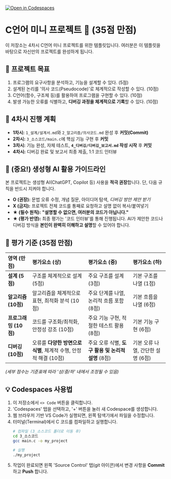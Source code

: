 [![Open in Codespaces](https://classroom.github.com/assets/launch-codespace-2972f46106e565e64193e422d61a12cf1da4916b45550586e14ef0a7c637dd04.svg)](https://classroom.github.com/open-in-codespaces?assignment_repo_id=21170038)
# C언어 미니 프로젝트 🚀 (35점 만점)

이 저장소는 4차시 C언어 미니 프로젝트를 위한 템플릿입니다. 여러분은 이 템플릿을 바탕으로 자신만의 프로젝트를 완성하게 됩니다.

## 🎯 프로젝트 목표

1.  프로그램의 요구사항을 분석하고, 기능을 설계할 수 있다. (5점)
2.  설계된 논리를 '의사 코드(Pseudocode)'로 체계적으로 작성할 수 있다. (10점)
3.  C언어(함수, 구조체 등)를 활용하여 프로그램을 구현할 수 있다. (10점)
4.  발생 가능한 오류를 식별하고, **디버깅 과정을 체계적으로 기록**할 수 있다. (10점)

## 📜 4차시 진행 계획

* **1차시:** `1_설계/설계서.md`와 `2_알고리즘/의사코드.md` 완성 후 **커밋(Commit)**
* **2차시:** `3_소스코드/main.c`에 핵심 기능 구현 후 **커밋**
* **3차시:** 기능 완성, 자체 테스트, **`4_디버깅/디버깅_보고서.md` 작성 시작** 후 **커밋**
* **4차시:** 디버깅 완료 및 보고서 최종 제출, 1:1 코드 인터뷰

## 🤖 (중요!) 생성형 AI 활용 가이드라인

본 프로젝트는 생성형 AI(ChatGPT, Copilot 등) 사용을 **적극 권장**합니다. 단, 다음 규칙을 반드시 지켜야 합니다.

* **O (권장):** 문법 오류 수정, 개념 질문, 아이디어 탐색, *디버깅 방안 제안 받기*
* **X (금지):** 프로젝트 전체 코드를 통째로 요청하고 설명 없이 복사/붙여넣기
* **★ (필수 원칙):** **"설명할 수 없으면, 여러분의 코드가 아닙니다."**
* **★ (평가 반영):** 최종 평가는 '코드 인터뷰'를 통해 진행됩니다. AI가 제안한 코드나 디버깅 방식을 **본인이 완벽히 이해하고 설명**할 수 있어야 합니다.

## 💯 평가 기준 (35점 만점)

| 영역 (만점) | 평가요소 (상) | 평가요소 (중) | 평가요소 (하) |
| :--- | :--- | :--- | :--- |
| **설계 (5점)** | 구조를 체계적으로 설계 (5점) | 주요 구조를 설계 (3점) | 기본 구조를 나열 (1점) |
| **알고리즘 (10점)**| 알고리즘을 체계적으로 표현, 최적화 분석 (10점) | 주요 단계를 나열, 논리적 흐름 포함 (8점) | 기본 흐름을 나열 (6점) |
| **프로그래밍 (10점)**| 코드를 구조화/최적화, 안정성 강조 (10점) | 주요 기능 구현, 적절한 테스트 활용 (8점) | 기본 기능 구현 (6점) |
| **디버깅 (10점)** | 오류를 **다양한 방면으로 식별**, 체계적 수행, 안정적 해결 (10점) | 주요 오류 식별, **도구 활용 및 논리적 설명** (8점) | 기본 오류 나열, 간단한 설명 (6점) |

*(세부 점수는 기준표에 따라 '상/중/하' 내에서 조정될 수 있음)*

## 💡 Codespaces 사용법

1.  이 저장소에서 `<> Code` 버튼을 클릭합니다.
2.  'Codespaces' 탭을 선택하고, '+' 버튼을 눌러 새 Codespace를 생성합니다.
3.  웹 브라우저 기반 VS Code가 실행되면, 왼쪽 탐색기에서 파일을 수정합니다.
4.  터미널(Terminal)에서 C 코드를 컴파일하고 실행합니다.
    ```bash
    # 컴파일 (3_소스코드 폴더로 이동 후)
    cd 3_소스코드
    gcc main.c -o my_project

    # 실행
    ./my_project
    ```
5.  작업이 완료되면 왼쪽 'Source Control' 탭(git 아이콘)에서 변경 사항을 **Commit** 하고 **Push** 합니다.
